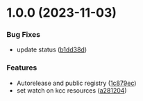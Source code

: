 # 1.0.0 (2023-11-03)


### Bug Fixes

* update status ([b1dd38d](https://github.com/deliveryhero/field-exporter/commit/b1dd38d8b929b4b34fc53852c76186aeef80f10e))


### Features

* Autorelease and public registry ([1c879ec](https://github.com/deliveryhero/field-exporter/commit/1c879ecffb818351e7f4ed685eeeea72a80fbd18))
* set watch on kcc resources ([a281204](https://github.com/deliveryhero/field-exporter/commit/a2812040831dfbb1dd75f9d729ab76a57176de2c))
